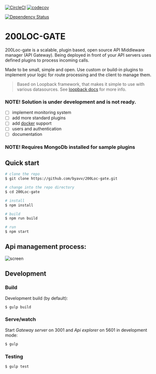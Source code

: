 [![CircleCI][circle-image]][circle-url]
[![codecov][codecov-image]][codecov-url]

[![Dependency Status][david-image]][david-url]

# 200LOC-GATE

200Loc-gate is a scalable, plugin based, open source API Middleware manager (API Gateway). 
Being deployed in front of your API servers uses defined plugins to process incoming calls.

Made to be small, simple and open. Use custom or build-in plugins to implement your logic for route processing and 
the client to manage them.

> Based on Loopback framework, that makes it simple to use with various datasources.
> See [loopback docs](https://docs.strongloop.com/display/public/LB/Database+connectors) for more info.

### NOTE! Solution is under development and is not ready. 
- [ ] implement monitoring system
- [ ] add more standard plugins
- [ ] add [docker](https://www.docker.com/) support
- [ ] users and authentication
- [ ] documentation

### NOTE! Requires MongoDb installed for sample plugins

## Quick start
```bash
# clone the repo
$ git clone https://github.com/byavv/200Loc-gate.git

# change into the repo directory
$ cd 200Loc-gate

# install 
$ npm install

# build
$ npm run build     

# run
$ npm start              
```
## Api management process: 
![screen](https://cloud.githubusercontent.com/assets/15154388/16776036/1d4f82c4-486c-11e6-878a-006a121b9205.png)
    

## Development
### Build
Development build (by default):
```bash
$ gulp build
```
### Serve/watch
Start *Gateway server* on 3001 and *Api explorer* on 5601 in development mode:
```bash
$ gulp
```
### Testing
```bash
$ gulp test 
```
[circle-image]: https://circleci.com/gh/byavv/200Loc-gate.svg?style=shield
[circle-url]: https://circleci.com/gh/byavv/200Loc-gate
[codecov-url]: https://codecov.io/gh/byavv/200Loc-gate
[codecov-image]: https://codecov.io/gh/byavv/200Loc-gate/branch/master/graph/badge.svg
[david-image]: https://david-dm.org/byavv/200loc-gate.svg
[david-url]: https://david-dm.org/byavv/200loc-gate

